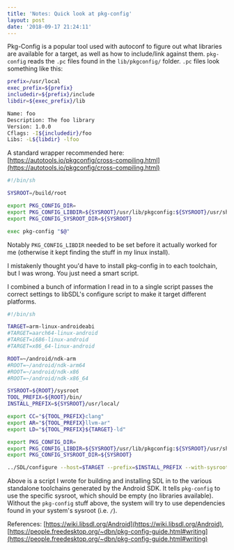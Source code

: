 ```yaml
---
title: 'Notes: Quick look at pkg-config'
layout: post
date: '2018-09-17 21:24:11'
---
```


Pkg-Config is a popular tool used with autoconf to figure out what libraries are available for a target, as well as how to include/link against them. `pkg-config` reads the `.pc` files found in the `lib/pkgconfig/` folder. `.pc` files look something like this:

```bash
prefix=/usr/local
exec_prefix=${prefix}
includedir=${prefix}/include
libdir=${exec_prefix}/lib

Name: foo
Description: The foo library
Version: 1.0.0
Cflags: -I${includedir}/foo
Libs: -L${libdir} -lfoo
```

A standard wrapper recommended here: [https://autotools.io/pkgconfig/cross-compiling.html](https://autotools.io/pkgconfig/cross-compiling.html)

```bash
#!/bin/sh

SYSROOT=/build/root

export PKG_CONFIG_DIR=
export PKG_CONFIG_LIBDIR=${SYSROOT}/usr/lib/pkgconfig:${SYSROOT}/usr/share/pkgconfig
export PKG_CONFIG_SYSROOT_DIR=${SYSROOT}

exec pkg-config "$@"
```

Notably `PKG_CONFIG_LIBDIR` needed to be set before it actually worked for me (otherwise it kept finding the stuff in my linux install).

I mistakenly thought you'd have to install pkg-config in to each toolchain, but I was wrong. You just need a smart script.

I combined a bunch of information I read in to a single script passes the correct settings to libSDL's configure script to make it target different platforms.

```bash
#!/bin/sh

TARGET=arm-linux-androideabi
#TARGET=aarch64-linux-android
#TARGET=i686-linux-android
#TARGET=x86_64-linux-android

ROOT=~/android/ndk-arm
#ROOT=~/android/ndk-arm64
#ROOT=~/android/ndk-x86
#ROOT=~/android/ndk-x86_64

SYSROOT=${ROOT}/sysroot
TOOL_PREFIX=${ROOT}/bin/
INSTALL_PREFIX=${SYSROOT}/usr/local/

export CC="${TOOL_PREFIX}clang"
export AR="${TOOL_PREFIX}llvm-ar"
export LD="${TOOL_PREFIX}${TARGET}-ld"

export PKG_CONFIG_DIR=
export PKG_CONFIG_LIBDIR=${SYSROOT}/usr/lib/pkgconfig:${SYSROOT}/usr/share/pkgconfig
export PKG_CONFIG_SYSROOT_DIR=${SYSROOT}

../SDL/configure --host=$TARGET --prefix=$INSTALL_PREFIX --with-sysroot=$SYSROOT --disable-shared
```

Above is a script I wrote for building and installing SDL in to the various standalone toolchains generated by the Android SDK. It tells `pkg-config` to use the specific sysroot, which should be empty (no libraries available). Without the `pkg-config` stuff above, the system will try to use dependencies found in your system's sysroot (i.e. `/`).

References: [https://wiki.libsdl.org/Android](https://wiki.libsdl.org/Android), [https://people.freedesktop.org/~dbn/pkg-config-guide.html#writing](https://people.freedesktop.org/~dbn/pkg-config-guide.html#writing)